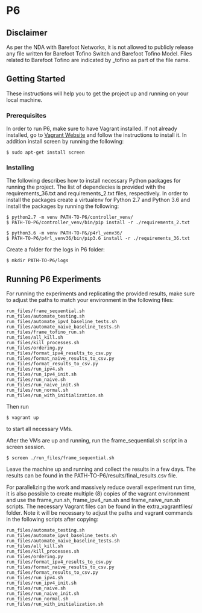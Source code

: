# P6

## Disclaimer

As per the NDA with Barefoot Networks, it is not allowed to publicly release any file written for Barefoot Tofino Switch and Barefoot Tofino Model. Files related to Barefoot Tofino are indicated by  _tofino as part of the file name.

## Getting Started

These instructions will help you to get the project up and running on your local machine.

### Prerequisites

In order to run P6, make sure to have Vagrant installed. If not already installed, go to [Vagrant Website](https://www.vagrantup.com/intro/getting-started/install.html) and follow the instructions to install it.
In addition install screen by running the following:

```
$ sudo apt-get install screen
```

### Installing

The following describes how to install necessary Python packages for running the project. The list of dependecies is provided with the requirements_36.txt and requirements_2.txt files, respectively. In order to install the packages create a virtualenv for Python 2.7 and Python 3.6 and install the packages by running the following:

```
$ python2.7 -m venv PATH-TO-P6/controller_venv/
$ PATH-TO-P6/controller_venv/bin/pip install -r ./requirements_2.txt

$ python3.6 -m venv PATH-TO-P&/p4rl_venv36/
$ PATH-TO-P6/p4rl_venv36/bin/pip3.6 install -r ./requirements_36.txt
```

Create a folder for the logs in P6 folder:

```
$ mkdir PATH-TO-P6/logs
```

## Running P6 Experiments

For running the experiments and replicating the provided results, make sure to adjust the paths to match your environment in the following files:

```
run_files/frame_sequential.sh
run_files/automate_testing.sh
run_files/automate_ipv4_baseline_tests.sh
run_files/automate_naive_baseline_tests.sh
run_files/frame_tofino_run.sh
run_files/all_kill.sh
run_files/kill_processes.sh
run_files/ordering.py
run_files/format_ipv4_results_to_csv.py
run_files/format_naive_results_to_csv.py
run_files/format_results_to_csv.py
run_files/run_ipv4.sh
run_files/run_ipv4_init.sh
run_files/run_naive.sh
run_files/run_naive_init.sh
run_files/run_normal.sh
run_files/run_with_initialization.sh
```

Then run 

```
$ vagrant up
```

to start all necessary VMs.


After the VMs are up and running, run the frame_sequential.sh script in a screen session.

```
$ screen ./run_files/frame_sequential.sh
```

Leave the machine up and running and collect the results in a few days. The results can be found in the PATH-TO-P6/results/final_results.csv file. 

For parallelizing the work and massively reduce overall experiment run time, it is also possible to create multiple (8) copies of the vagrant environment and use the frame_run.sh, frame_ipv4_run.sh and frame_naive_run.sh scripts. The necessary Vagrant files can be found in the extra_vagrantfiles/ folder. Note it will be necessary to adjust the paths and vagrant commands in the following scripts after copying:

```
run_files/automate_testing.sh
run_files/automate_ipv4_baseline_tests.sh
run_files/automate_naive_baseline_tests.sh
run_files/all_kill.sh
run_files/kill_processes.sh
run_files/ordering.py
run_files/format_ipv4_results_to_csv.py
run_files/format_naive_results_to_csv.py
run_files/format_results_to_csv.py
run_files/run_ipv4.sh
run_files/run_ipv4_init.sh
run_files/run_naive.sh
run_files/run_naive_init.sh
run_files/run_normal.sh
run_files/run_with_initialization.sh

```

